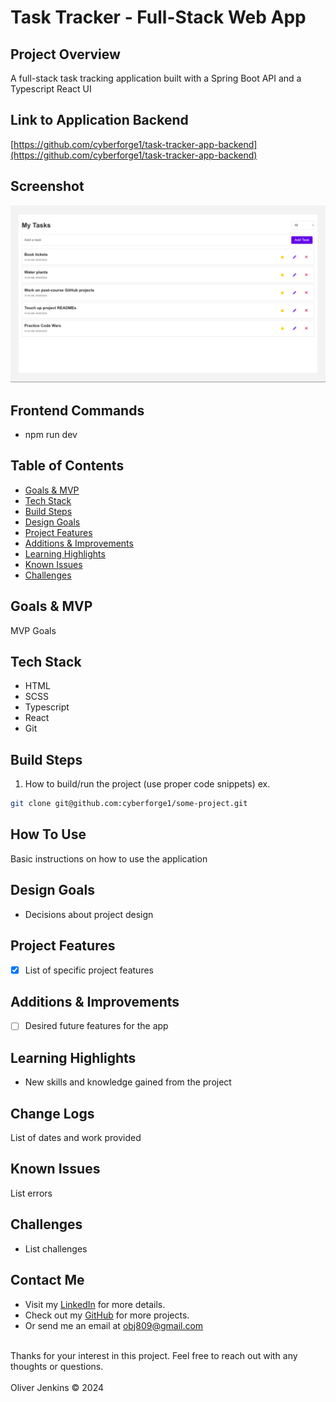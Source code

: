 # Task Tracker - Full-Stack Web App

## Project Overview
A full-stack task tracking application built with a Spring Boot API and a Typescript React UI

## Link to Application Backend

[https://github.com/cyberforge1/task-tracker-app-backend](https://github.com/cyberforge1/task-tracker-app-backend)

## Screenshot
![Project Screenshot](project-screenshot.png)

## Frontend Commands

- npm run dev


## Table of Contents
- [Goals & MVP](#goals--MVP)
- [Tech Stack](#tech-stack)
- [Build Steps](#build-steps)
- [Design Goals](#design-goals)
- [Project Features](#project-features)
- [Additions & Improvements](#additions--improvements)
- [Learning Highlights](#learning-highlights)
- [Known Issues](#known-issues)
- [Challenges](#challenges)


## Goals & MVP
MVP
Goals


## Tech Stack
- HTML
- SCSS
- Typescript
- React 
- Git 


## Build Steps
1. How to build/run the project (use proper code snippets)
ex.
  ```bash
  git clone git@github.com:cyberforge1/some-project.git
```

## How To Use
Basic instructions on how to use the application


## Design Goals
- Decisions about project design


## Project Features
- [x] List of specific project features


## Additions & Improvements
- [ ] Desired future features for the app


## Learning Highlights
- New skills and knowledge gained from the project


## Change Logs
List of dates and work provided


## Known Issues
List errors


## Challenges
- List challenges


## Contact Me
- Visit my [LinkedIn](https://www.linkedin.com/in/obj809/) for more details.
- Check out my [GitHub](https://github.com/cyberforge1) for more projects.
- Or send me an email at obj809@gmail.com
<br />
Thanks for your interest in this project. Feel free to reach out with any thoughts or questions.
<br />
<br />
Oliver Jenkins © 2024
